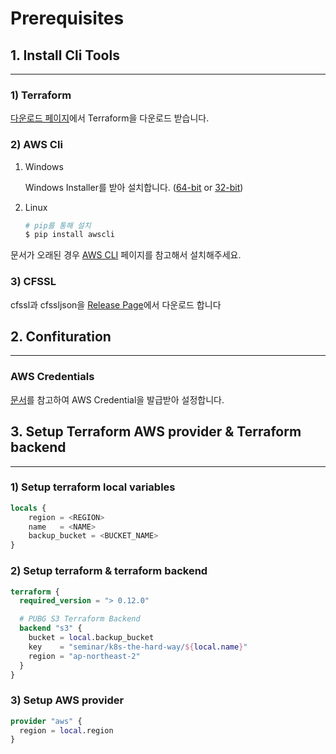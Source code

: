 # Prerequisites

## 1. Install Cli Tools
----

### **1) Terraform**

[다운로드 페이지](https://www.terraform.io/downloads.html)에서 Terraform을 다운로드 받습니다.

### **2) AWS Cli**

1. Windows

    Windows Installer를 받아 설치합니다. ([64-bit](https://s3.amazonaws.com/aws-cli/AWSCLI64PY3.msi) or [32-bit](https://s3.amazonaws.com/aws-cli/AWSCLI32PY3.msi))

2. Linux

    ```bash
    # pip를 통해 설치
    $ pip install awscli
    ```

문서가 오래된 경우 [AWS CLI](https://aws.amazon.com/cli) 페이지를 참고해서 설치해주세요.

### 3) CFSSL

cfssl과 cfssljson을 [Release Page](https://github.com/cloudflare/cfssl/releases)에서 다운로드 합니다

## 2. Confituration
----

### AWS Credentials

[문서](https://docs.aws.amazon.com/cli/latest/userguide/cli-chap-configure.html)를 참고하여 AWS Credential을 발급받아 설정합니다.

## 3. Setup Terraform AWS provider & Terraform backend
----

### 1) Setup terraform local variables

```terraform
locals {
    region = <REGION>
    name   = <NAME>
    backup_bucket = <BUCKET_NAME>
}
```

### 2) Setup terraform & terraform backend
```terraform
terraform {
  required_version = "> 0.12.0"

  # PUBG S3 Terraform Backend
  backend "s3" {
    bucket = local.backup_bucket
    key    = "seminar/k8s-the-hard-way/${local.name}"
    region = "ap-northeast-2"
  }
}
```

### 3) Setup AWS provider

```terraform
provider "aws" {
  region = local.region
}
```